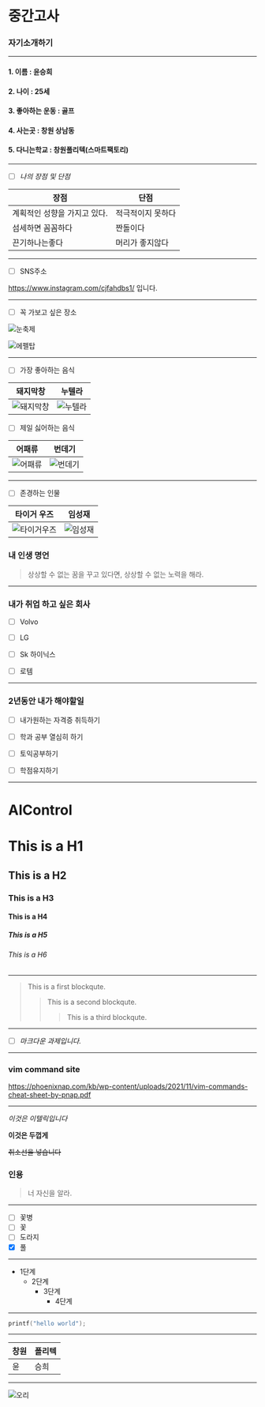 # 중간고사 

### 자기소개하기
***
#### 1. 이름 : 윤승희
#### 2. 나이 : 25세
#### 3. 좋아하는 운동 : 골프
#### 4. 사는곳 : 창원 상남동
#### 5. 다니는학교 : 창원폴리텍(스마트팩토리)

***
- [ ] *나의 장점 및 단점*

장점 | 단점
---- |------
계획적인 성향을 가지고 있다.    | 적극적이지 못하다
섬세하면 꼼꼼하다    | 짠돌이다
끈기하나는좋다  | 머리가 좋지않다
***
- [ ] SNS주소

<a>https://www.instagram.com/cjfahdbs1/ 입니다.
***

- [ ] 꼭 가보고 싶은 장소

![눈축제](/fb40_4_i10.jpg)

![에펠탑](/www.jpg)
***

- [ ] 가장 좋아하는 음식
  
|돼지막창|누텔라|
|---- |------|
|![돼지막창](/eee.jpg) | ![누텔라](/ttt.jpg)|

- [ ] 제일 싫어하는 음식
 
|어패류|번데기|
|---- |------| 
|![어패류](/fff.jpg)  | ![번데기](/yyy.jpg)|
  
***  
  
- [ ] 존경하는 인물
  
|타이거 우즈|임성재|
|---- |------| 
|![타이거우즈](/rrr.jpg) | ![임성재](/qqq.jpg)|
  
### 내 인생 명언 ###

>상상할 수 없는 꿈을 꾸고 있다면, 상상할 수 없는 노력을 해라.

***

### 내가 취업 하고 싶은 회사

- [ ] Volvo

- [ ] LG

- [ ] Sk 하이닉스

- [ ] 로템

***

### 2년동안 내가 해야할일

- [ ] 내가원하는 자격증 취득하기

- [ ] 학과 공부 열심히 하기

- [ ] 토익공부하기
  
- [ ] 학점유지하기

***
  
# AIControl

# This is a H1
## This is a H2
### This is a H3
#### This is a H4
##### This is a H5
###### This is a H6
***

>This is a first blockqute.
>>This is a second blockqute.
>>>This is a third blockqute.
***

- [ ] *마크다운 과제입니다.*
***

### vim command site

<a>https://phoenixnap.com/kb/wp-content/uploads/2021/11/vim-commands-cheat-sheet-by-pnap.pdf
***
  
*이것은 이텔릭입니다*
  
**이것은 두껍게**
  
~~취소선을 넣습니다~~

### 인용 ###

>너 자신을 알라.

 ***

- [ ] 꽃병
- [ ] 꽃
- [ ] 도라지
- [x] 풀
***
  
  * 1단계
     - 2단계
       + 3단계
         + 4단계
***
  
```c++
printf("hello world");
```
***
  
창원 | 폴리텍
---- |-------
윤   |  승희
  
***
  
![오리](/687474703a2f2f6366696c65362e75662e746973746f72792e636f6d2f696d6167652f32343236453634363534334339423435333243374230.jpg)

